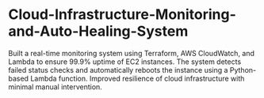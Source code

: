 # Cloud-Infrastructure-Monitoring-and-Auto-Healing-System
Built a real-time monitoring system using Terraform, AWS CloudWatch, and Lambda to ensure 99.9% uptime of EC2 instances. The system detects failed status checks and automatically reboots the instance using a Python-based Lambda function. Improved resilience of cloud infrastructure with minimal manual intervention.
